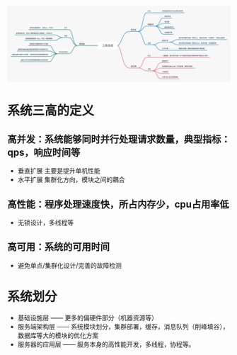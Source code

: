 

![系统三高](系统三高.png)
# 系统三高的定义
## 高并发：系统能够同时并行处理请求数量，典型指标：qps，响应时间等
- 垂直扩展 
  主要是提升单机性能
- 水平扩展
  集群化方向，模块之间的耦合
## 高性能：程序处理速度快，所占内存少，cpu占用率低
- 无锁设计，多线程等
## 高可用：系统的可用时间
- 避免单点/集群化设计/完善的故障检测

# 系统划分
- 基础设施层 —— 更多的偏硬件部分（机器资源等）
- 服务端架构层 —— 系统模块划分，集群部署，缓存，消息队列（削峰填谷），数据库等大的模块的优化方案
- 服务器的应用层 —— 服务本身的高性能开发，多线程，协程等。


